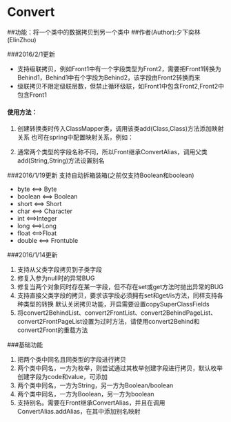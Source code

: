 # Convert
##功能：将一个类中的数据拷贝到另一个类中
##作者(Author):夕下奕林(ElinZhou)


###2016/2/1更新
* 支持级联拷贝，例如Front1中有一个字段类型为Front2，需要把Front1转换为Behind1，Behind1中有个字段为Behind2，该字段由Front2转换而来
* 级联拷贝不限定级联层数，但禁止循环级联，如Front1中包含Front2,Front2中包含Front1

#### 使用方法：
  1. 创建转换类时传入ClassMapper类，调用该类add(Class,Class)方法添加映射关系
  也可在spring中配置映射关系，例如：


        <bean class="com.elin4it.util.convert.Convert$ClassMapper" id="classMapper">
        <constructor-arg>
        <map>
        <!--key和value可互换，顺序无影响-->
        <entry key="com.elin4it.pojo.Contact" value="com.elin4it.model.ContactModel"/>
        <entry key="com.elin4it.pojo.Order" value="com.elin4it.model.OrderModel" </map>
        </constructor-arg>
        </bean>


  2. 通常两个类型的字段名称不同，所以Front继承ConvertAlias，调用父类add(String,String)方法设置别名

###2016/1/19更新
  支持自动拆箱装箱(之前仅支持Boolean和boolean)

* byte <==> Byte
* boolean <==> Boolean
* short <==> Short
* char <==> Character
* int <==>Integer
* long <==>Long
* float <==>Float
* double <==> Frontuble




###2016/1/14更新
  1. 支持从父类字段拷贝到子类字段
  2. 修复入参为null时的异常BUG
  3. 修复当两个对象同时存在某一字段，但不存在set或get方法时抛出异常的BUG
  4. 支持直接父类字段的拷贝，要求该字段必须拥有set和get/is方法，同样支持各种类型的转换
  默认关闭拷贝功能，开启需要设置copySuperClassFields
  5. 将convert2BehindList、convert2FrontList、convert2BehindPageList、convert2FrontPageList设置为过时方法，请使用convert2Behind和convert2Front的重载方法


###基础功能
  1. 把两个类中同名且同类型的字段进行拷贝
  2. 两个类中同名，一方为枚举，则尝试通过其枚举创建字段进行拷贝，默认枚举创建字段为code和value，可添加
  4. 两个类中同名，一方为String，另一方为Boolean/boolean
  5. 两个类中同名，一方为Boolean，另一方为boolean
  5. 支持别名。需要在Front继承ConvertAlias，并且在调用ConvertAlias.addAlias，在其中添加别名映射
